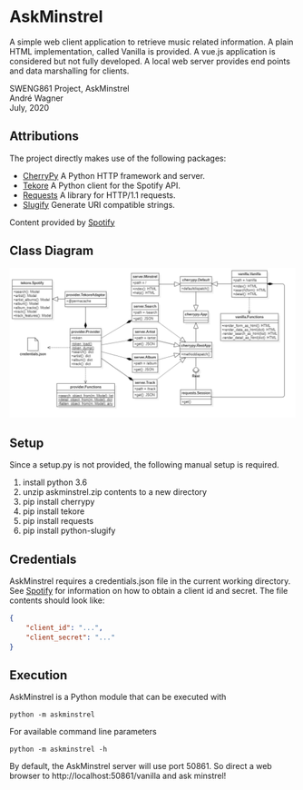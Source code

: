 # AskMinstrel

A simple web client application to retrieve music related information.  A plain
 HTML implementation, called Vanilla is provided.  A vue.js application is considered
 but not fully developed.  A local web server provides end points and data marshalling
 for clients.

SWENG861 Project, AskMinstrel  
  André Wagner  
  July, 2020  

## Attributions

The project directly makes use of the following packages:  

* [CherryPy](https://pypi.org/project/CherryPy/) A Python HTTP framework and server.  
* [Tekore](https://pypi.org/project/tekore/) A Python client for the Spotify API.  
* [Requests](https://pypi.org/project/requests/) A library for HTTP/1.1 requests.  
* [Slugify](https://pypi.org/project/python-slugify/) Generate URI compatible strings.  

Content provided by [Spotify](https://developer.spotify.com/)

## Class Diagram

![Class Diagram](pydocs/askminstrel.png)

## Setup

Since a setup.py is not provided, the following manual setup is required.  

1. install python 3.6
2. unzip askminstrel.zip contents to a new directory
3. pip install  cherrypy
4. pip install tekore
5. pip install requests
6. pip install python-slugify

## Credentials

AskMinstrel requires a credentials.json file in the current working directory.
 See [Spotify](https://developer.spotify.com/) for information on how to obtain
 a client id and secret.  The file contents should look like:

``` json
{
    "client_id": "...",
    "client_secret": "..."
}
```

## Execution

AskMinstrel is a Python module that can be executed with

``` shell
python -m askminstrel
```

For available command line parameters

``` shell
python -m askminstrel -h
```

By default, the AskMinstrel server will use port 50861.  So direct a web browser
 to http://localhost:50861/vanilla and ask minstrel!
